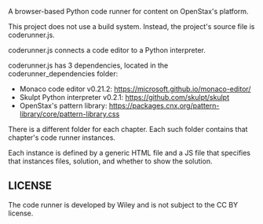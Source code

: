 A browser-based Python code runner for content on OpenStax's platform.

This project does not use a build system. Instead, the project's source file is coderunner.js.

coderunner.js connects a code editor to a Python interpreter.

coderunner.js has 3 dependencies, located in the coderunner_dependencies folder:
* Monaco code editor v0.21.2: https://microsoft.github.io/monaco-editor/
* Skulpt Python interpreter v0.2.1: https://github.com/skulpt/skulpt
* OpenStax's pattern library: https://packages.cnx.org/pattern-library/core/pattern-library.css

There is a different folder for each chapter. Each such folder contains that chapter's code runner instances.

Each instance is defined by a generic HTML file and a JS file that specifies that instances files, solution, and whether to show the solution.

## LICENSE
The code runner is developed by Wiley and is not subject to the CC BY license. 